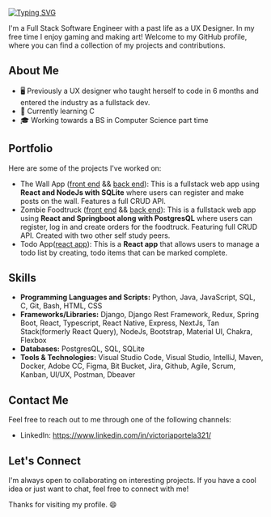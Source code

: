 [![Typing SVG](https://readme-typing-svg.demolab.com?font=Fira+Code&pause=10000&color=AD8AF7&multiline=true&width=435&lines=Hey+there%2C+I'm+Victoria!+%F0%9F%91%8B)](https://git.io/typing-svg)

 I'm a Full Stack Software Engineer with a past life as a UX Designer. In my free time I enjoy gaming and making art! Welcome to my GitHub profile, where you can find a collection of my projects and contributions.

## About Me
- 🖥️ Previously a UX designer who taught herself to code in 6 months and entered the industry as a fullstack dev. 
- 🌱 Currently learning C
- 🎓 Working towards a BS in Computer Science part time


## Portfolio


Here are some of the projects I've worked on:

- The Wall App (<a href="https://github.com/vportela/wall-app-frontend">front end</a> && <a href="https://github.com/vportela/wall-app-backend">back end</a>): This is a fullstack web app using **React and NodeJs with SQLite** where users can register and make posts on the wall. Features a full CRUD API. 
- Zombie Foodtruck (<a href="https://github.com/aMotherFox/food-truck-frontend">front end</a> && <a href="https://github.com/aMotherFox/food-truck-backend">back end</a>): This is a fullstack web app using **React and Springboot along with PostgresQL** where users can register, log in and create orders for the foodtruck. Featuring full CRUD API. Created with two other self study peers.
- Todo App(<a href="https://github.com/vportela/victoriaPortfolio/tree/main/javaScript/react/todo-app-react">react app</a>): This is a **React app** that allows users to manage a todo list by creating, todo items that can be marked complete. 

## Skills

- **Programming Languages and Scripts:**  Python, Java, JavaScript, SQL, C, Git, Bash, HTML, CSS
- **Frameworks/Libraries:** Django, Django Rest Framework, Redux, Spring Boot, React, Typescript, React Native, Express, NextJs, Tan Stack(formerly React Query), NodeJs, Bootstrap, Material UI, Chakra, Flexbox
- **Databases:** PostgresQL, SQL, SQLite
- **Tools & Technologies:** Visual Studio Code, Visual Studio,  IntelliJ, Maven, Docker, Adobe CC, Figma, Bit Bucket, Jira, Github, Agile, Scrum, Kanban, UI/UX, Postman, Dbeaver

## Contact Me

Feel free to reach out to me through one of the following channels:

- LinkedIn: https://www.linkedin.com/in/victoriaportela321/

## Let's Connect

I'm always open to collaborating on interesting projects. If you have a cool idea or just want to chat, feel free to connect with me!

Thanks for visiting my profile. 😄

